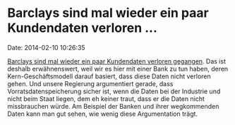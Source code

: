 Barclays sind mal wieder ein paar Kundendaten verloren \...
===========================================================

Date: 2014-02-10 10:26:35

[Barclays sind mal wieder ein paar Kundendaten verloren
gegangen](http://www.dailymail.co.uk/news/article-2554875/Barclays-account-details-sale-gold-27-000-files-leaked.html).
Das ist deshalb erwähnenswert, weil wir es hier mit einer Bank zu tun
haben, deren Kern-Geschäftsmodell darauf basiert, dass diese Daten nicht
verloren gehen. Und unsere Regierung argumentiert gerade, dass
Vorratsdatenspeicherung sicher ist, wenn die Daten bei der Industrie und
nicht beim Staat liegen, dem eh keiner traut, dass er die Daten nicht
missbrauchen würde. Am Beispiel der Banken und ihrer wegkommenden Daten
kann man gut sehen, wie wenig diese Argumentation trägt.
